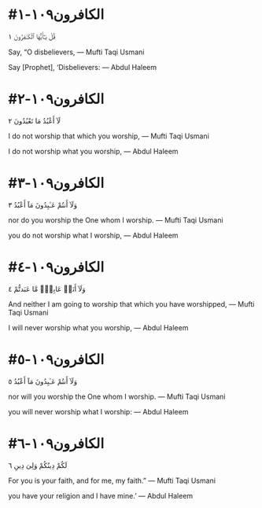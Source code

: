 

# #الكافرون١٠٩-١
قُلْ يَـٰٓأَيُّهَا ٱلْكَـٰفِرُونَ ١

Say, “O disbelievers,
— Mufti Taqi Usmani


Say [Prophet], ‘Disbelievers:
— Abdul Haleem



# #الكافرون١٠٩-٢
لَآ أَعْبُدُ مَا تَعْبُدُونَ ٢

I do not worship that which you worship,
— Mufti Taqi Usmani


I do not worship what you worship,
— Abdul Haleem



# #الكافرون١٠٩-٣
وَلَآ أَنتُمْ عَـٰبِدُونَ مَآ أَعْبُدُ ٣

nor do you worship the One whom I worship.
— Mufti Taqi Usmani


you do not worship what I worship,
— Abdul Haleem



# #الكافرون١٠٩-٤
وَلَآ أَنَا۠ عَابِدٌۭ مَّا عَبَدتُّمْ ٤

And neither I am going to worship that which you have worshipped,
— Mufti Taqi Usmani


I will never worship what you worship,
— Abdul Haleem



# #الكافرون١٠٩-٥
وَلَآ أَنتُمْ عَـٰبِدُونَ مَآ أَعْبُدُ ٥

nor will you worship the One whom I worship.
— Mufti Taqi Usmani


you will never worship what I worship:
— Abdul Haleem



# #الكافرون١٠٩-٦
لَكُمْ دِينُكُمْ وَلِىَ دِينِ ٦

For you is your faith, and for me, my faith.”
— Mufti Taqi Usmani


you have your religion and I have mine.’
— Abdul Haleem


